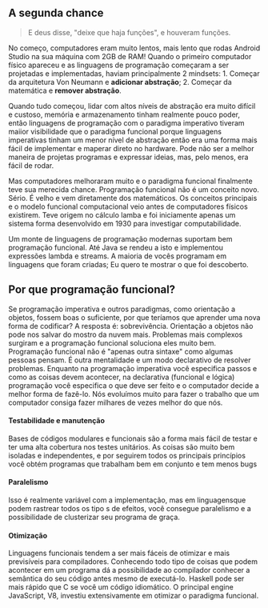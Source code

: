 <h2> A segunda chance </h2>

<blockquote> E deus disse, "deixe que haja funções", e houveram funções. </blockquote>

No começo, computadores eram muito lentos, mais lento que rodas Android Studio na sua máquina com 2GB de RAM! Quando o primeiro computador físico apareceu e as linguagens de programação começaram a ser projetadas e implementadas, haviam principalmente 2 mindsets:
    1. Começar da arquitetura Von Neumann e <b>adicionar abstração</b>;
    2. Começar da matemática e <b>remover abstração</b>.

Quando tudo começou, lidar com altos níveis de abstração era muito difícil e custoso, memória e armazenamento tinham realmente pouco poder, então linguagens de programação com o paradigma imperativo tiveram maiior visibilidade que o paradigma funcional porque linguagens imperativas tinham um menor nível de abstração então era uma forma mais fácil de implementar e maperar direto no hardware. Pode não ser a melhor maneira de projetas programas e expressar ideias, mas, pelo menos, era fácil de rodar.

Mas computadores melhoraram muito e o paradigma funcional finalmente teve sua merecida chance. Programação funcional não é um conceito novo. Sério. É velho e vem diretamente dos matemáticos. Os conceitos principais e o modelo funcional computacional veio antes de computadores físicos existirem. Teve origem no cálculo lamba e foi iniciamente apenas um sistema forma desenvolvido em 1930 para investigar computabilidade.

Um monte de linguagens de programação modernas suportam bem programação funcional. Até Java se rendeu a isto e implementou expressões lambda e streams. A maioria de vocês programam em linguagens que foram criadas; Eu quero te mostrar o que foi descoberto.

<h2>Por que programação funcional?</h2>
Se programação imperativa e outros paradigmas, como orientação a objetos, fossem boas o suficiente, por que teríamos que aprender uma nova forma de codificar? A resposta é: sobrevivência. Orientação a objetos não pode nos salvar do mostro da nuvem mais. Problemas mais complexos surgiram e a programação funcional soluciona eles muito bem. Programação funcional não é "apenas outra sintaxe" como algumas pessoas pensam. É outra mentalidade e um modo declarativo de resolver problemas. Enquanto na programação imperativa você especifica passos e como as coisas devem acontecer, na declarativa (funcional e lógica) programação você especifica o que deve ser feito e o computador decide a melhor forma de fazê-lo. Nós evoluímos muito para fazer o trabalho que um computador consiga fazer milhares de vezes melhor do que nós.

<h4>Testabilidade e manutenção</h4>
Bases de códigos modulares e funcionais são a forma mais fácil de testar e ter uma alta cobertura nos testes unitários. As coisas são muito bem isoladas e independentes, e por seguirem todos os principais princípios você obtém programas que trabalham bem em conjunto e tem menos bugs

<h4>Paralelismo</h4>
Isso é realmente variável com a implementação, mas em linguagensque podem rastrear todos os tipo s de efeitos, você consegue paralelismo e a possibilidade de clusterizar seu programa de graça.

<h4>Otimização</h4>
Linguagens funcionais tendem a ser mais fáceis de otimizar e mais previsíveis para compiladores. Conhecendo todo tipo de coisas que podem acontecer em um programa dá a possibilidade ao compilador conhecer a semântica do seu código antes mesmo de executá-lo.
Haskell pode ser mais rápido que C se você um código idiomático. O principal engine JavaScript, V8, investiu extensivamente em otimizar o paradigma funcional.



